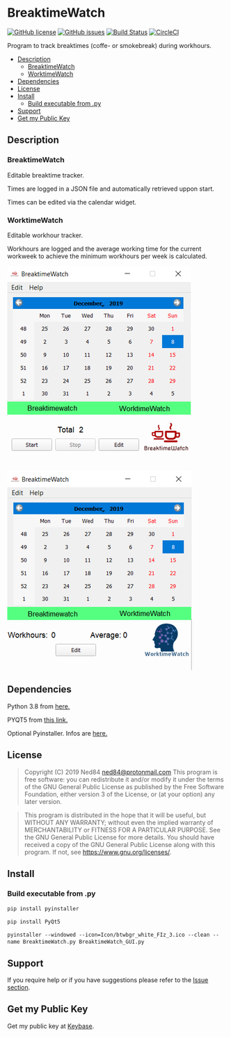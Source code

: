 # BreaktimeWatch

[![GitHub license](https://img.shields.io/github/license/Ned84/BreaktimeWatch?color=blue&style=plastic)](https://github.com/Ned84/BreaktimeWatch/blob/master/LICENSE)
[![GitHub issues](https://img.shields.io/github/issues/Ned84/BreaktimeWatch?style=plastic)](https://github.com/Ned84/BreaktimeWatch/issues)
[![Build Status](https://img.shields.io/endpoint.svg?url=https%3A%2F%2Factions-badge.atrox.dev%2F%2FNed84%2FBreaktimeWatch%2Fbadge&style=plastic)](https://actions-badge.atrox.dev//Ned84/BreaktimeWatch/goto)
[![CircleCI](https://circleci.com/gh/Ned84/BreaktimeWatch.svg?style=svg)](https://circleci.com/gh/Ned84/BreaktimeWatch)

Program to track breaktimes (coffe- or smokebreak) during workhours. 

* [Description](#description)
  * [BreaktimeWatch](#breaktimewatch)
  * [WorktimeWatch](#worktimewatch)
* [Dependencies](#dependencies)
* [License](#license)
* [Install](#install)
  * [Build executable from .py](#build-executable-from-py)
* [Support](#support)
* [Get my Public Key](#get-my-public-key)

## Description

### BreaktimeWatch

Editable breaktime tracker.

Times are logged in a JSON file and automatically retrieved uppon start.

Times can be edited via the calendar widget.

### WorktimeWatch

Editable workhour tracker.

Workhours are logged and the average working time for the current workweek to achieve the minimum workhours per week is calculated.


![BreaktimeWatch GUI](https://github.com/Ned84/BreaktimeWatch/blob/master/Screenshots/BreaktimeWatch_GUI.png)

![BreaktimeWatch GUI](https://github.com/Ned84/BreaktimeWatch/blob/master/Screenshots/BreaktimeWatch_GUI_2.png)

## Dependencies

Python 3.8 from [here.](https://www.python.org/downloads/)

PYQT5 from [this link.](https://pypi.org/project/PyQt5/)

Optional Pyinstaller. Infos are [here.](https://www.pyinstaller.org/downloads.html)

## License 

>Copyright (C) 2019  Ned84 ned84@protonmail.com
>This program is free software: you can redistribute it and/or modify
>it under the terms of the GNU General Public License as published by
>the Free Software Foundation, either version 3 of the License, or
>(at your option) any later version.

>This program is distributed in the hope that it will be useful,
>but WITHOUT ANY WARRANTY; without even the implied warranty of
>MERCHANTABILITY or FITNESS FOR A PARTICULAR PURPOSE.  See the
>GNU General Public License for more details.
>You should have received a copy of the GNU General Public License
>along with this program.  If not, see <https://www.gnu.org/licenses/>.

## Install
### Build executable from .py
```
pip install pyinstaller
```
```
pip install PyQt5
```
```
pyinstaller --windowed --icon=Icon/btwbgr_white_FIz_3.ico --clean --name BreaktimeWatch.py BreaktimeWatch_GUI.py
```

## Support

If you require help or if you have suggestions please refer to the [Issue section](https://github.com/Ned84/BreaktimeWatch/issues).

## Get my Public Key

Get my public key at [Keybase](https://keybase.io/ned84).


